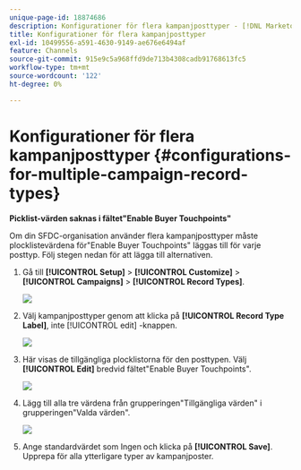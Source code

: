 ```yaml
---
unique-page-id: 18874686
description: Konfigurationer för flera kampanjposttyper - [!DNL Marketo Measure]
title: Konfigurationer för flera kampanjposttyper
exl-id: 10499556-a591-4630-9149-ae676e6494af
feature: Channels
source-git-commit: 915e9c5a968ffd9de713b4308cadb91768613fc5
workflow-type: tm+mt
source-wordcount: '122'
ht-degree: 0%

---
```


# Konfigurationer för flera kampanjposttyper {#configurations-for-multiple-campaign-record-types}

**Picklist-värden saknas i fältet&quot;Enable Buyer Touchpoints&quot;**

Om din SFDC-organisation använder flera kampanjposttyper måste plocklistevärdena för&quot;Enable Buyer Touchpoints&quot; läggas till för varje posttyp. Följ stegen nedan för att lägga till alternativen.

1. Gå till **[!UICONTROL Setup]** > **[!UICONTROL Customize]** > **[!UICONTROL Campaigns]** > **[!UICONTROL Record Types]**.

   ![](assets/1.jpg)

1. Välj kampanjposttyper genom att klicka på **[!UICONTROL Record Type Label]**, inte [!UICONTROL edit] -knappen.

   ![](assets/2.jpg)

1. Här visas de tillgängliga plocklistorna för den posttypen. Välj **[!UICONTROL Edit]** bredvid fältet&quot;Enable Buyer Touchpoints&quot;.

   ![](assets/3.jpg)

1. Lägg till alla tre värdena från grupperingen&quot;Tillgängliga värden&quot; i grupperingen&quot;Valda värden&quot;.

   ![](assets/4.jpg)

1. Ange standardvärdet som Ingen och klicka på **[!UICONTROL Save]**. Upprepa för alla ytterligare typer av kampanjposter.
